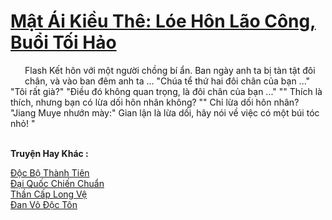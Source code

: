 <a href="https://truyentiki.com/mat-ai-kieu-the-loe-hon-lao-cong-buoi-toi-hao.33590/" title="Mật Ái Kiều Thê: Lóe Hôn Lão Công, Buổi Tối Hảo"><h1>Mật Ái Kiều Thê: Lóe Hôn Lão Công, Buổi Tối Hảo</h1></a><div style="display:table"><img align="right" style="float: left; padding: 10px;" src="https://truyentiki.com/images/story/200x260/33590.jpg" alt="">Flash Kết hôn với một người chồng bí ẩn. Ban ngày anh ta bị tàn tật đôi chân, và vào ban đêm anh ta ... "Chúa tể thứ hai đôi chân của bạn ..." "Tôi rất già?" "Điều đó không quan trọng, là đôi chân của bạn ..." "" Thích là thích, nhưng bạn có lừa dối hôn nhân không? "" Chỉ lừa dối hôn nhân? "Jiang Muye nhướn mày:" Gian lận là lừa dối, hãy nói về việc có một búi tóc nhỏ! "</div><p><br><b>Truyện Hay Khác :</b></p><a href="https://truyentiki.com/doc-bo-thanh-tien.33589/" alt="Độc Bộ Thành Tiên">Độc Bộ Thành Tiên</a><br/><a href="https://github.com/nownovels/top500/tree/master/truyenhay/33824/" alt="Đại Quốc Chiến Chuẩn">Đại Quốc Chiến Chuẩn</a><br/><a href="https://github.com/nownovels/top500/tree/master/truyenhay/33807/" alt="Thần Cấp Long Vệ">Thần Cấp Long Vệ</a><br/><a href="https://github.com/nownovels/top500/tree/master/truyenhay/33606/" alt="Đan Võ Độc Tôn">Đan Võ Độc Tôn</a><br/>